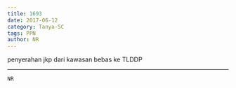 ```yaml
---
title: 1693
date: 2017-06-12
category: Tanya-SC
tags: PPN
author: NR
---
```


penyerahan jkp dari kawasan bebas ke TLDDP

---



`NR`
